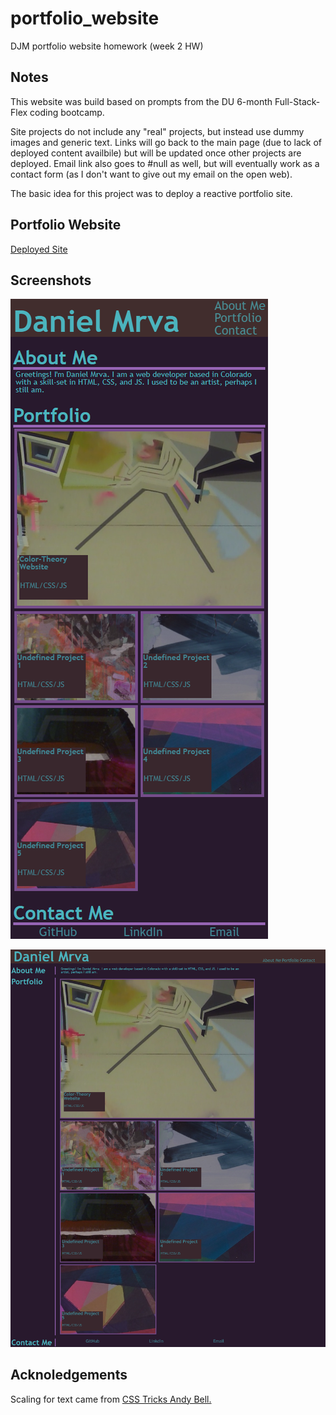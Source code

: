# portfolio_website
DJM portfolio website homework (week 2 HW)
## Notes
This website was build based on prompts from the DU 6-month Full-Stack-Flex coding bootcamp.

Site projects do not include any "real" projects, but instead use dummy images and generic text.  Links will go back to the main page (due to lack of deployed content availbile) but will be updated once other projects are deployed.  Email link also goes to #null as well, but will eventually work as a contact form (as I don't want to give out my email on the open web).

The basic idea for this project was to deploy a reactive portfolio site.

## Portfolio Website

[Deployed Site](https://danielmrva.github.io/portfolio_website/)

## Screenshots

![Mobile Site](./assets/images/DJM_Portfolio-Site_mobile_view.png)

![Desktop Site](./assets/images/DJM_Portfolio-Site_desktop_view.png)

## Acknoledgements

Scaling for text came from [CSS Tricks Andy Bell.](https://css-tricks.com/consistent-fluidly-scaling-type-and-spacing/)